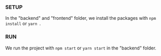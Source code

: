 ### SETUP

In the "backend" and "frontend" folder, we install the packages with `npm install` or `yarn `.

### RUN

We run the project with `npm start` or `yarn start` in the "backend" folder.



